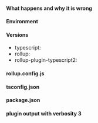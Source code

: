 #### What happens and why it is wrong

#### Environment 

<!--- describe your environment if it is relevant to the problem --->

#### Versions
- typescript:
- rollup:
- rollup-plugin-typescript2:

#### rollup.config.js

<!--- paste your rollup config here if relevant --->

#### tsconfig.json

<!--- paste your tsconfig.json here if relevant --->

#### package.json

<!--- paste your package.json here if relevant --->

#### plugin output with verbosity 3

<!--- add verbosity verbosity: 3 to plugin options and attach output if relevant (censor out anything sensitive) --->
